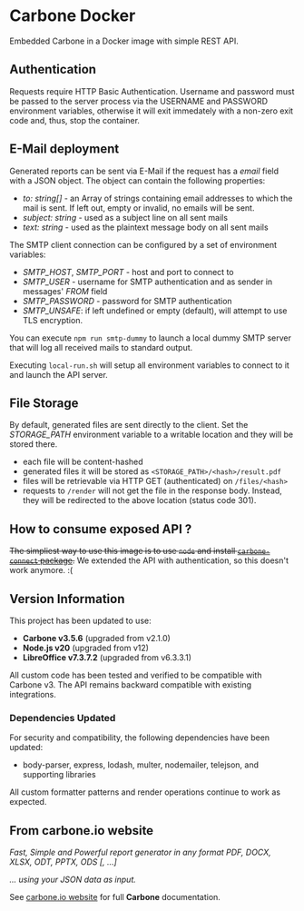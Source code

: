# Carbone Docker

Embedded Carbone in a Docker image with simple REST API.

## Authentication

Requests require HTTP Basic Authentication. Username and password must be passed to the server process via the USERNAME and PASSWORD environment variables, otherwise it will exit immedately with a non-zero exit code and, thus, stop the container.

## E-Mail deployment

Generated reports can be sent via E-Mail if the request has a _email_ field with a JSON object. The object can contain the following properties:

- _to: string[]_ - an Array of strings containing email addresses to which the mail is sent. If left out, empty or invalid, no emails will be sent.
- _subject: string_ - used as a subject line on all sent mails
- _text: string_ - used as the plaintext message body on all sent mails

The SMTP client connection can be configured by a set of environment variables:

- _SMTP_HOST_, _SMTP_PORT_ - host and port to connect to
- _SMTP_USER_ - username for SMTP authentication and as sender in messages' _FROM_ field
- _SMTP_PASSWORD_ - password for SMTP authentication
- _SMTP_UNSAFE_: if left undefined or empty (default), will attempt to use TLS encryption.

You can execute `npm run smtp-dummy` to launch a local dummy SMTP server that will log all received mails to standard output.

Executing `local-run.sh` will setup all environment variables to connect to it and launch the API server.

## File Storage

By default, generated files are sent directly to the client. Set the _STORAGE_PATH_ environment variable to a writable location and they will be stored there.

- each file will be content-hashed
- generated files it will be stored as `<STORAGE_PATH>/<hash>/result.pdf`
- files will be retrievable via HTTP GET (authenticated) on `/files/<hash>`
- requests to `/render` will not get the file in the response body. Instead, they will be redirected to the above location (status code 301).

## How to consume exposed API ?

~~The simpliest way to use this image is to use `node` and install [`carbone-connect` package](https://npmjs.org/carbone-connect).~~ We extended the API with authentication, so this doesn't work anymore. :(

## Version Information

This project has been updated to use:
- **Carbone v3.5.6** (upgraded from v2.1.0)
- **Node.js v20** (upgraded from v12)
- **LibreOffice v7.3.7.2** (upgraded from v6.3.3.1)

All custom code has been tested and verified to be compatible with Carbone v3. The API remains backward compatible with existing integrations.

### Dependencies Updated

For security and compatibility, the following dependencies have been updated:
- body-parser, express, lodash, multer, nodemailer, telejson, and supporting libraries

All custom formatter patterns and render operations continue to work as expected.

## From carbone.io website

_Fast, Simple and Powerful report generator in any format PDF, DOCX, XLSX, ODT, PPTX, ODS [, ...]_

_... using your JSON data as input._

See [carbone.io website](https://carbone.io) for full **Carbone** documentation.

